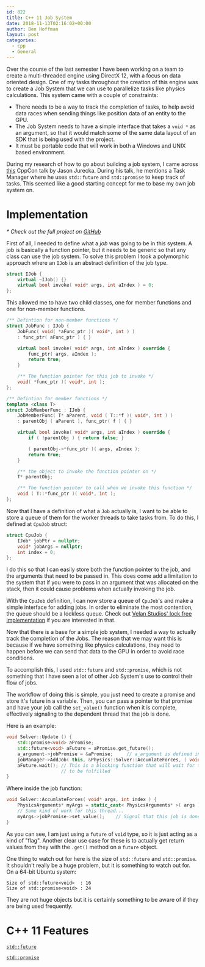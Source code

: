 ```yaml
---
id: 822
title: C++ 11 Job System
date: 2018-11-13T02:16:02+00:00
author: Ben Hoffman
layout: post
categories:
  - cpp
  - General
---
```


Over the course of the last semester I have been working on a team to
create a multi-threaded engine using DirectX 12, with a focus on data
oriented design. One of my tasks throughout the creation of this engine was to create a
Job System that we can use to parallelize tasks like physics calculations. This
system came with a couple of constraints:

* There needs to be a way to track the completion of tasks, to help avoid data races
  when sending things like position data of an entity to the GPU.
* The Job System needs to have a simple interface that takes a `void *` as
  an argument, so that it would match some of the same data layout of an SDK that
  is being used with the project.
* It must be portable code that will work in both a Windows and UNIX based
  environment.

During my research of how to go about building a job system, I came across
[this](https://www.youtube.com/watch?v=8AjRD6mU96s&t=1532s) CppCon talk by
Jason Jurecka. During his talk, he mentions a Task Manager where he uses
`std::future` and `std::promise` to keep track of tasks. This seemed like a good
starting concept for me to base my own job system on.

# Implementation
_* Check out the full project on [GitHub](https://github.com/engine-buddies/light-vox-engine/)_


First of all, I needed to define what a _job_ was going to be in this system.
A job is basically a function pointer, but it needs to be generic so that any
class can use the job system. To solve this problem I took a polymorphic
approach where an `IJob` is an abstract definition of the job type.

```C++
struct IJob {
    virtual ~IJob() {}
    virtual bool invoke( void* args, int aIndex ) = 0;
};
```

This allowed me to have two child classes, one for member functions and one for
non-member functions.

```C++
/** Defintion for non-member functions */
struct JobFunc : IJob {
    JobFunc( void( *aFunc_ptr )( void*, int ) )
    : func_ptr( aFunc_ptr ) { }

    virtual bool invoke( void* args, int aIndex ) override {
        func_ptr( args, aIndex );
        return true;
    }

    /** The function pointer for this job to invoke */
    void( *func_ptr )( void*, int );
};

/** Defintion for member functions */
template <class T>
struct JobMemberFunc : IJob {
    JobMemberFunc( T* aParent, void ( T::*f )( void*, int ) )
    : parentObj ( aParent ), func_ptr( f ) { }

    virtual bool invoke( void* args, int aIndex ) override {
        if ( !parentObj ) { return false; }

        ( parentObj->*func_ptr )( args, aIndex );
        return true;
    }

    /** the object to invoke the function pointer on */
    T* parentObj;

    /** The function pointer to call when we invoke this function */
    void ( T::*func_ptr )( void*, int );
};
```

Now that I have a definition of what a `Job` actually is, I want to be able to
store a queue of them for the worker threads to take tasks from. To do this, I
defined at `CpuJob` struct:

```C
struct CpuJob {
    IJob* jobPtr = nullptr;
    void* jobArgs = nullptr;
    int index = 0;
};
```

I do this so that I can easily store both the function pointer to the job, and
the arguments that need to be passed in. This does come add a limitation to the
system that if you were to pass in an argument that was allocated on the stack,
then it could cause problems when actually invoking the job.

With the `CpuJob` definition, I can now store a queue of `CpuJob`'s and make a
simple interface for adding jobs. In order to eliminate the most contention, the
queue should be a lockless queue. Check out
[Velan Studios' lock free implementation](https://www.velanstudios.com/blog/posts/our-first-open-source-release.html)
if you are interested in that.  

Now that there is a base for a simple job system, I needed a way to actually
track the completion of the Jobs. The reason that we may want this is because if
we have something like physics calculations, they need to happen before we can
send that data to the GPU in order to avoid race conditions.

To accomplish this, I used `std::future` and `std::promise`, which is not something
that I have seen a lot of other Job System's use to control their flow of jobs.

The workflow of doing this is simple, you just need to create a promise
and store it's future in a variable. Then, you can pass a pointer to that
promise and have your job call the `set_value()` function when it is complete,
effectively signaling to the dependent thread that the job is done.  

Here is an example:

```C++
void Solver::Update () {
    std::promise<void> aPromise;
    std::future<void> aFuture = aPromise.get_future();
    a_argument->jobPromise = &aPromise;     // a_argument is defined in this class
    jobManager->AddJob( this, &Physics::Solver::AccumlateForces, ( void* ) ( a_argument ), 0 );
    aFuture.wait(); // This is a blocking function that will wait for that promise
                    // to be fulfilled
}
```
Where inside the job function:

```C++
void Solver::AccumlateForces( void* args, int index ) {
    PhysicsArguments* myArgs = static_cast< PhysicsArguments* >( args );
    // Some kind of work for this thread...
    myArgs->jobPromise->set_value();    // Signal that this job is done
}
```

As you can see, I am just using a `future` of `void` type, so it is just acting
as a kind of "flag". Another clear use case for these is to actually get return
values from they with the `.get()` method on a `future` object. 

One thing to watch out for here is the size of `std::future` and `std::promise`.
It shouldn't really be a huge problem, but it is something to watch out for. On
a 64-bit Ubuntu system:

```
Size of std::future<void>  : 16
Size of std::promise<void> : 24
```

They are not huge objects but it is certainly something to be aware of if they
are being used frequently.

# C++ 11 Features

[`std::future`](https://en.cppreference.com/w/cpp/thread/future)

[`std::promise`](https://en.cppreference.com/w/cpp/thread/promise)
